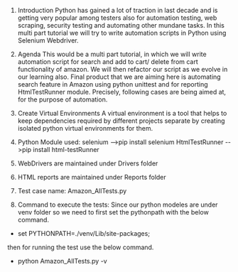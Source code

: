 1. Introduction
Python has gained a lot of traction in last decade and is getting very popular among testers also for automation testing, web scraping, security testing and automating other mundane tasks. In this multi part tutorial we will try to write automation scripts in Python using Selenium Webdriver.

2. Agenda
This would be a multi part tutorial, in which we will write automation script for search and add to cart/ delete from cart functionality of amazon. We will then refactor our script as we evolve in our learning also. Final product that we are aiming here is automating search feature in Amazon using python unittest and for reporting HtmlTestRunner module. Precisely, following cases are being aimed at, for the purpose of automation.

3. Create Virtual Environments
A virtual environment is a tool that helps to keep dependencies required by different projects separate by creating isolated python virtual environments for them.

4. Python Module used:
selenium -->pip install selenium
HtmlTestRunner -->pip install html-testRunner

5. WebDrivers are maintained under Drivers folder

6. HTML reports are maintained under Reports folder

7. Test case name: Amazon_AllTests.py

8. Command to execute the tests:
Since our python modeles are under venv folder so we need to first set the pythonpath with the below command.
 - set PYTHONPATH=./venv/Lib/site-packages;

then for running the test use the below command.
 - python Amazon_AllTests.py -v
